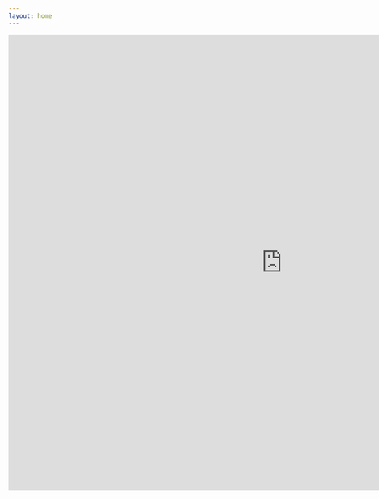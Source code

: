 ```yaml
---
layout: home
---
```


<iframe
    src="https://thinh-vu-vnstock.hf.space"
    frameborder="0"
    width="100%"
    height="900"
    style="min-width: 1080px;"
></iframe>

